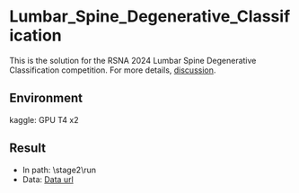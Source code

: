 # Lumbar_Spine_Degenerative_Classification

This is the solution for the RSNA 2024 Lumbar Spine Degenerative Classification competition. For more details, [discussion](https://www.kaggle.com/competitions/rsna-2024-lumbar-spine-degenerative-classification/discussion/539453).

## Environment
kaggle: GPU T4 x2

## Result
- In path: \stage2\run
- Data: [Data url](https://drive.google.com/drive/folders/1Ov3dR3rESIa1AjJNIQKTCmyp1t-1aUcG)
